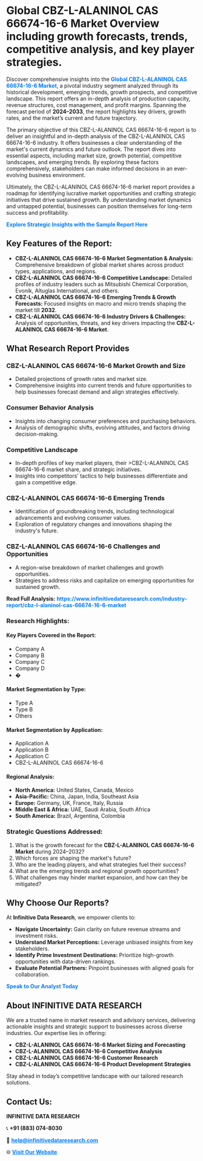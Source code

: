 <h1>Global CBZ-L-ALANINOL CAS 66674-16-6 Market Overview including growth forecasts, trends, competitive analysis, and key player strategies.</h1>
<p>
Discover comprehensive insights into the 
<a href="https://www.infinitivedataresearch.com/industry-report/cbz-l-alaninol-cas-66674-16-6-market" rel="dofollow" style="color: #007BFF; text-decoration: none;"><strong>Global CBZ-L-ALANINOL CAS 66674-16-6 Market</strong></a>, a pivotal industry segment analyzed through its historical development, emerging trends, growth prospects, and competitive landscape. This report offers an in-depth analysis of production capacity, revenue structures, cost management, and profit margins. Spanning the forecast period of <strong>2024–2033</strong>, the report highlights key drivers, growth rates, and the market’s current and future trajectory.
</p>
<p>
The primary objective of this CBZ-L-ALANINOL CAS 66674-16-6 report is to deliver an insightful and in-depth analysis of the CBZ-L-ALANINOL CAS 66674-16-6 industry. It offers businesses a clear understanding of the market's current dynamics and future outlook. The report dives into essential aspects, including market size, growth potential, competitive landscapes, and emerging trends. By exploring these factors comprehensively, stakeholders can make informed decisions in an ever-evolving business environment.
</p>
<p>
Ultimately, the CBZ-L-ALANINOL CAS 66674-16-6 market report provides a roadmap for identifying lucrative market opportunities and crafting strategic initiatives that drive sustained growth. By understanding market dynamics and untapped potential, businesses can position themselves for long-term success and profitability.
</p>
<p>
<a href="https://www.infinitivedataresearch.com/request-sample/reportId=102390" style="color: #007BFF; text-decoration: none;"><strong>Explore Strategic Insights with the Sample Report Here</strong></a>
</p>

<h2>Key Features of the Report:</h2>
<ul>
<li><strong>CBZ-L-ALANINOL CAS 66674-16-6 Market Segmentation & Analysis:</strong> Comprehensive breakdown of global market shares across product types, applications, and regions.</li>
<li><strong>CBZ-L-ALANINOL CAS 66674-16-6 Competitive Landscape:</strong> Detailed profiles of industry leaders such as Mitsubishi Chemical Corporation, Evonik, Altuglas International, and others.</li>
<li><strong>CBZ-L-ALANINOL CAS 66674-16-6 Emerging Trends & Growth Forecasts:</strong> Focused insights on macro and micro trends shaping the market till <strong>2032</strong>.</li>
<li><strong>CBZ-L-ALANINOL CAS 66674-16-6 Industry Drivers & Challenges:</strong> Analysis of opportunities, threats, and key drivers impacting the <strong>CBZ-L-ALANINOL CAS 66674-16-6 Market</strong>.</li>
</ul>

<h2>What Research Report Provides</h2>
<h3>CBZ-L-ALANINOL CAS 66674-16-6 Market Growth and Size</h3>
<ul>
<li>Detailed projections of growth rates and market size.</li>
<li>Comprehensive insights into current trends and future opportunities to help businesses forecast demand and align strategies effectively.</li>
</ul>

<h3>Consumer Behavior Analysis</h3>
<ul>
<li>Insights into changing consumer preferences and purchasing behaviors.</li>
<li>Analysis of demographic shifts, evolving attitudes, and factors driving decision-making.</li>
</ul>

<h3>Competitive Landscape</h3>
<ul>
<li>In-depth profiles of key market players, their >CBZ-L-ALANINOL CAS 66674-16-6 market share, and strategic initiatives.</li>
<li>Insights into competitors' tactics to help businesses differentiate and gain a competitive edge.</li>
</ul>

<h3>CBZ-L-ALANINOL CAS 66674-16-6 Emerging Trends</h3>
<ul>
<li>Identification of groundbreaking trends, including technological advancements and evolving consumer values.</li>
<li>Exploration of regulatory changes and innovations shaping the industry's future.</li>
</ul>

<h3>CBZ-L-ALANINOL CAS 66674-16-6 Challenges and Opportunities</h3>
<ul>
<li>A region-wise breakdown of market challenges and growth opportunities.</li>
<li>Strategies to address risks and capitalize on emerging opportunities for sustained growth.</li>
</ul>
<p><strong>Read Full Analysis:</strong> <a href="https://www.infinitivedataresearch.com/industry-report/cbz-l-alaninol-cas-66674-16-6-market" rel="dofollow" style="color: #007BFF; text-decoration: none;"><strong>https://www.infinitivedataresearch.com/industry-report/cbz-l-alaninol-cas-66674-16-6-market</strong></a></p>
<h3>Research Highlights:</h3>
<h4>Key Players Covered in the Report:</h4>
<ul><li>Company A</li><li>Company B</li><li>Company C</li><li>Company D</li><li>�</li></ul>
<h4>Market Segmentation by Type:</h4>
<ul><li>Type A</li><li>Type B</li><li>Others</li></ul>
<h4>Market Segmentation by Application:</h4>
<ul><li>Application A</li><li>Application B</li><li>Application C</li><li>CBZ-L-ALANINOL CAS 66674-16-6</li></ul>

<h4>Regional Analysis:</h4>
<ul>
<li><strong>North America:</strong> United States, Canada, Mexico</li>
<li><strong>Asia-Pacific:</strong> China, Japan, India, Southeast Asia</li>
<li><strong>Europe:</strong> Germany, UK, France, Italy, Russia</li>
<li><strong>Middle East & Africa:</strong> UAE, Saudi Arabia, South Africa</li>
<li><strong>South America:</strong> Brazil, Argentina, Colombia</li>
</ul>

<h3>Strategic Questions Addressed:</h3>
<ol>
<li>What is the growth forecast for the <strong>CBZ-L-ALANINOL CAS 66674-16-6 Market</strong> during 2024–2032?</li>
<li>Which forces are shaping the market's future?</li>
<li>Who are the leading players, and what strategies fuel their success?</li>
<li>What are the emerging trends and regional growth opportunities?</li>
<li>What challenges may hinder market expansion, and how can they be mitigated?</li>
</ol>

<h2>Why Choose Our Reports?</h2>
<p>At <strong>Infinitive Data Research</strong>, we empower clients to:</p>
<ul>
<li><strong>Navigate Uncertainty:</strong> Gain clarity on future revenue streams and investment risks.</li>
<li><strong>Understand Market Perceptions:</strong> Leverage unbiased insights from key stakeholders.</li>
<li><strong>Identify Prime Investment Destinations:</strong> Prioritize high-growth opportunities with data-driven rankings.</li>
<li><strong>Evaluate Potential Partners:</strong> Pinpoint businesses with aligned goals for collaboration.</li>
</ul>
<p><a href="https://www.infinitivedataresearch.com/industry-report/cbz-l-alaninol-cas-66674-16-6-market" rel="dofollow" style="color: #007BFF; text-decoration: none;"><strong>Speak to Our Analyst Today</strong></a></p>

<h2>About INFINITIVE DATA RESEARCH</h2>
<p>We are a trusted name in market research and advisory services, delivering actionable insights and strategic support to businesses across diverse industries. Our expertise lies in offering:</p>
<ul>
<li><strong>CBZ-L-ALANINOL CAS 66674-16-6 Market Sizing and Forecasting</strong></li>
<li><strong>CBZ-L-ALANINOL CAS 66674-16-6 Competitive Analysis</strong></li>
<li><strong>CBZ-L-ALANINOL CAS 66674-16-6 Customer Research</strong></li>
<li><strong>CBZ-L-ALANINOL CAS 66674-16-6 Product Development Strategies</strong></li>
</ul>
<p>Stay ahead in today’s competitive landscape with our tailored research solutions.</p>

<h2>Contact Us:</h2>
<p><strong>INFINITIVE DATA RESEARCH</strong></p>
<p>📞 <strong>+91 (883) 074-8030</strong></p>
<p>📧 <strong><a href="mailto:help@infinitivedataresearch.com" style="color: #007BFF;">help@infinitivedataresearch.com</a></strong></p>
<p>🌐 <strong><a href="https://www.infinitivedataresearch.com" rel="dofollow" style="color: #007BFF;">Visit Our Website</a></strong></p>